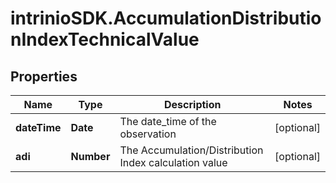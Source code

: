 # intrinioSDK.AccumulationDistributionIndexTechnicalValue

## Properties
Name | Type | Description | Notes
------------ | ------------- | ------------- | -------------
**dateTime** | **Date** | The date_time of the observation | [optional] 
**adi** | **Number** | The Accumulation/Distribution Index calculation value | [optional] 


